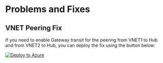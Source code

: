 
# Problems and Fixes

## VNET Peering Fix

If you need to enable Gateway transit for the peering from VNET1 to Hub and from VNET2 to Hub, you can deploy the fix using the button below:

[![Deploy to Azure](https://aka.ms/deploytoazurebutton)](https://raw.githubusercontent.com/MicrosoftAzureAaron/NET_TrainingLabs/refs/heads/main/HubVNET/UpdateVNETPeerings4VNG.json)
